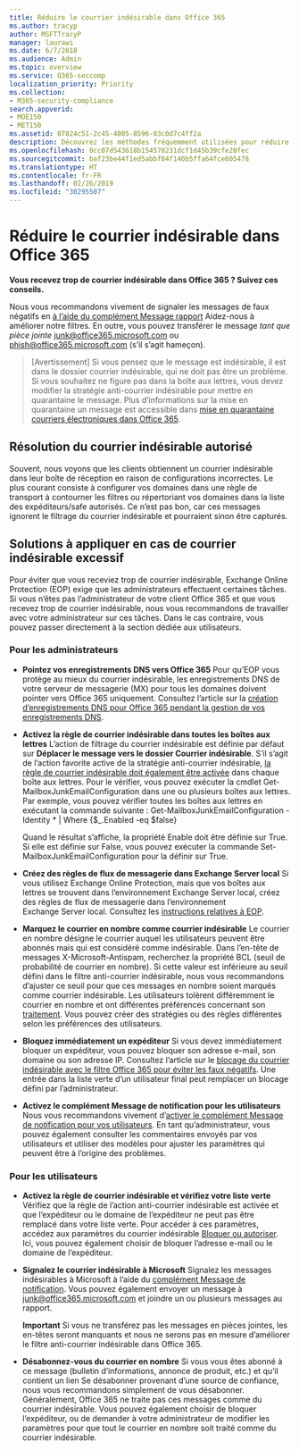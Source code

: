 ```yaml
---
title: Réduire le courrier indésirable dans Office 365
ms.author: tracyp
author: MSFTTracyP
manager: laurawi
ms.date: 6/7/2018
ms.audience: Admin
ms.topic: overview
ms.service: O365-seccomp
localization_priority: Priority
ms.collection:
- M365-security-compliance
search.appverid:
- MOE150
- MET150
ms.assetid: 07824c51-2c45-4005-8596-03c0d7c4ff2a
description: Découvrez les méthodes fréquemment utilisées pour réduire le courrier indésirable dans Office 365.
ms.openlocfilehash: 0cc07d543618b154570231dcf1d45b39cfe20fec
ms.sourcegitcommit: baf23be44f1ed5abbf84f140b5ffa64fce605478
ms.translationtype: HT
ms.contentlocale: fr-FR
ms.lasthandoff: 02/26/2019
ms.locfileid: "30295507"
---
```

# <a name="how-to-reduce-spam-email-in-office-365"></a>Réduire le courrier indésirable dans Office 365

 **Vous recevez trop de courrier indésirable dans Office 365 ? Suivez ces conseils.**
  
Nous vous recommandons vivement de signaler les messages de faux négatifs en [à l’aide du complément Message rapport](https://support.office.com/article/b5caa9f1-cdf3-4443-af8c-ff724ea719d2) Aidez-nous à améliorer notre filtres. En outre, vous pouvez transférer le message *tant que pièce jointe* junk@office365.microsoft.com ou phish@office365.microsoft.com (s’il s’agit hameçon).

>[Avertissement] Si vous pensez que le message est indésirable, il est dans le dossier courrier indésirable, qui ne doit pas être un problème. Si vous souhaitez ne figure pas dans la boîte aux lettres, vous devez modifier la stratégie anti-courrier indésirable pour mettre en quarantaine le message. Plus d’informations sur la mise en quarantaine un message est accessible dans [mise en quarantaine courriers électroniques dans Office 365](quarantine-email-messages.md).

## <a name="fixing-allowed-spam"></a>Résolution du courrier indésirable autorisé

Souvent, nous voyons que les clients obtiennent un courrier indésirable dans leur boîte de réception en raison de configurations incorrectes. Le plus courant consiste à configurer vos domaines dans une règle de transport à contourner les filtres ou répertoriant vos domaines dans la liste des expéditeurs/safe autorisés. Ce n’est pas bon, car ces messages ignorent le filtrage du courrier indésirable et pourraient sinon être capturés.  

## <a name="solutions-to-other-common-causes-of-getting-too-much-spam"></a>Solutions à appliquer en cas de courrier indésirable excessif

Pour éviter que vous receviez trop de courrier indésirable, Exchange Online Protection (EOP) exige que les administrateurs effectuent certaines tâches. Si vous n’êtes pas l’administrateur de votre client Office 365 et que vous recevez trop de courrier indésirable, nous vous recommandons de travailler avec votre administrateur sur ces tâches. Dans le cas contraire, vous pouvez passer directement à la section dédiée aux utilisateurs.
  
### <a name="for-admins"></a>Pour les administrateurs

- **Pointez vos enregistrements DNS vers Office 365** Pour qu’EOP vous protège au mieux du courrier indésirable, les enregistrements DNS de votre serveur de messagerie (MX) pour tous les domaines doivent pointer vers Office 365 uniquement. Consultez l’article sur la [création d’enregistrements DNS pour Office 365 pendant la gestion de vos enregistrements DNS](https://support.office.com/article/b0f3fdca-8a80-4e8e-9ef3-61e8a2a9ab23).
    
- **Activez la règle de courrier indésirable dans toutes les boîtes aux lettres** L’action de filtrage du courrier indésirable est définie par défaut sur **Déplacer le message vers le dossier Courrier indésirable**. S’il s’agit de l’action favorite active de la stratégie anti-courrier indésirable, [la règle de courrier indésirable doit également être activée](https://support.office.com/fr-FR/article/overview-of-the-junk-email-filter-5ae3ea8e-cf41-4fa0-b02a-3b96e21de089) dans chaque boîte aux lettres. Pour le vérifier, vous pouvez exécuter la cmdlet Get-MailboxJunkEmailConfiguration dans une ou plusieurs boîtes aux lettres. Par exemple, vous pouvez vérifier toutes les boîtes aux lettres en exécutant la commande suivante : Get-MailboxJunkEmailConfiguration -Identity \* | Where {$_.Enabled -eq $false}
    
    Quand le résultat s’affiche, la propriété Enable doit être définie sur True. Si elle est définie sur False, vous pouvez exécuter la commande Set-MailboxJunkEmailConfiguration pour la définir sur True.
    
- **Créez des règles de flux de messagerie dans Exchange Server local** Si vous utilisez Exchange Online Protection, mais que vos boîtes aux lettres se trouvent dans l’environnement Exchange Server local, créez des règles de flux de messagerie dans l’environnement Exchange Server local. Consultez les [instructions relatives à EOP](https://docs.microsoft.com/previous-versions/exchange-server/exchange-150/jj900470(v=exchg.150)).
    
- **Marquez le courrier en nombre comme courrier indésirable** Le courrier en nombre désigne le courrier auquel les utilisateurs peuvent être abonnés mais qui est considéré comme indésirable. Dans l’en-tête de messages X-Microsoft-Antispam, recherchez la propriété BCL (seuil de probabilité de courrier en nombre). Si cette valeur est inférieure au seuil défini dans le filtre anti-courrier indésirable, nous vous recommandons d’ajuster ce seuil pour que ces messages en nombre soient marqués comme courrier indésirable. Les utilisateurs tolèrent différemment le courrier en nombre et ont différentes préférences concernant son [traitement](https://docs.microsoft.com/fr-FR/office365/SecurityCompliance/bulk-complaint-level-values). Vous pouvez créer des stratégies ou des règles différentes selon les préférences des utilisateurs. 
    
- **Bloquez immédiatement un expéditeur** Si vous devez immédiatement bloquer un expéditeur, vous pouvez bloquer son adresse e-mail, son domaine ou son adresse IP. Consultez l’article sur le [blocage du courrier indésirable avec le filtre Office 365 pour éviter les faux négatifs](create-organization-wide-safe-sender-or-blocked-sender-lists-in-office-365.md#use-the-eac-to-create-a-transport-rule-that-blocks-messages-sent-from-a-domain-or-user). Une entrée dans la liste verte d’un utilisateur final peut remplacer un blocage défini par l’administrateur.
    
- **Activez le complément Message de notification pour les utilisateurs** Nous vous recommandons vivement d’[activer le complément Message de notification pour vos utilisateurs](enable-the-report-message-add-in.md). En tant qu’administrateur, vous pouvez également consulter les commentaires envoyés par vos utilisateurs et utiliser des modèles pour ajuster les paramètres qui peuvent être à l’origine des problèmes.
    
### <a name="for-users"></a>Pour les utilisateurs

- **Activez la règle de courrier indésirable et vérifiez votre liste verte** Vérifiez que la règle de l’action anti-courrier indésirable est activée et que l’expéditeur ou le domaine de l’expéditeur ne peut pas être remplacé dans votre liste verte. Pour accéder à ces paramètres, accédez aux paramètres du courrier indésirable [Bloquer ou autoriser](https://support.office.com/article/48c9f6f7-2309-4f95-9a4d-de987e880e46). Ici, vous pouvez également choisir de bloquer l’adresse e-mail ou le domaine de l’expéditeur.
    
- **Signalez le courrier indésirable à Microsoft** Signalez les messages indésirables à Microsoft à l’aide du [complément Message de notification](https://support.office.com/article/b5caa9f1-cdf3-4443-af8c-ff724ea719d2). Vous pouvez également envoyer un message à junk@office365.microsoft.com et joindre un ou plusieurs messages au rapport.
    
    **Important** Si vous ne transférez pas les messages en pièces jointes, les en-têtes seront manquants et nous ne serons pas en mesure d’améliorer le filtre anti-courrier indésirable dans Office 365. 
    
- **Désabonnez-vous du courrier en nombre** Si vous vous êtes abonné à ce message (bulletin d’informations, annonce de produit, etc.) et qu’il contient un lien Se désabonner provenant d’une source de confiance, nous vous recommandons simplement de vous désabonner. Généralement, Office 365 ne traite pas ces messages comme du courrier indésirable. Vous pouvez également choisir de bloquer l’expéditeur, ou de demander à votre administrateur de modifier les paramètres pour que tout le courrier en nombre soit traité comme du courrier indésirable.

